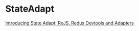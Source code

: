 # StateAdapt

[Introducing State Adapt: RxJS, Redux Devtools and Adapters](https://medium.com/@m3po22/rxjs-redux-devtools-introducing-ngrx-adapt-8520094e21b6)
